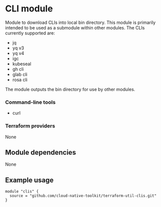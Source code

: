 # CLI module

Module to download CLIs into local bin directory. This module is primarily intended to be used as a submodule within other modules. The CLIs currently supported are:

- jq
- yq v3
- yq v4
- igc
- kubeseal
- gh cli
- glab cli
- rosa cli

The module outputs the bin directory for use by other modules.

### Command-line tools

- curl

### Terraform providers

None

## Module dependencies

None

## Example usage

```hcl-terraform
module "clis" {
  source = "github.com/cloud-native-toolkit/terraform-util-clis.git"
}
```

